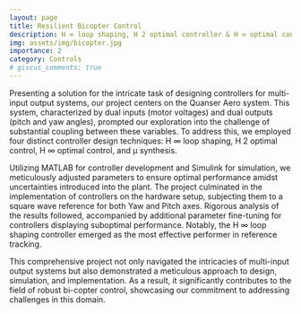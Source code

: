 ```yaml
---
layout: page
title: Resilient Bicopter Control
description: H ∞ loop shaping, H 2 optimal controller & H ∞ optimal controller.
img: assets/img/bicopter.jpg
importance: 2
category: Controls
# giscus_comments: true
---
```



Presenting a solution for the intricate task of designing controllers for multi-input output systems, our project centers on the Quanser Aero system. This system, characterized by dual inputs (motor voltages) and dual outputs (pitch and yaw angles), prompted our exploration into the challenge of substantial coupling between these variables. To address this, we employed four distinct controller design techniques: H ∞ loop shaping, H 2 optimal control, H ∞ optimal control, and µ synthesis.

Utilizing MATLAB for controller development and Simulink for simulation, we meticulously adjusted parameters to ensure optimal performance amidst uncertainties introduced into the plant. The project culminated in the implementation of controllers on the hardware setup, subjecting them to a square wave reference for both Yaw and Pitch axes. Rigorous analysis of the results followed, accompanied by additional parameter fine-tuning for controllers displaying suboptimal performance. Notably, the H ∞ loop shaping controller emerged as the most effective performer in reference tracking.

This comprehensive project not only navigated the intricacies of multi-input output systems but also demonstrated a meticulous approach to design, simulation, and implementation. As a result, it significantly contributes to the field of robust bi-copter control, showcasing our commitment to addressing challenges in this domain.
